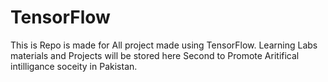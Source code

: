 # TensorFlow
This is Repo is made for All project made using TensorFlow. Learning Labs materials and Projects will be stored here
Second to Promote Aritifical intilligance soceity in Pakistan.
